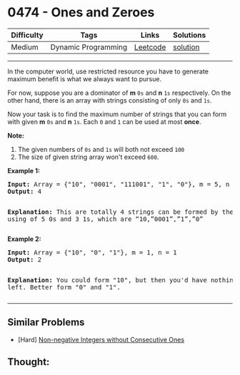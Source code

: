 # 0474 - Ones and Zeroes

Difficulty  | Tags | Links | Solutions
----------- | ---- | ----- | -----
Medium | Dynamic Programming | [Leetcode](https://leetcode.com/problems/ones-and-zeroes) | [solution](https://leetcode.com/problems/ones-and-zeroes/solution/)


-----------

<p>In the computer world, use restricted resource you have to generate maximum benefit is what we always want to pursue.</p>
<p>For now, suppose you are a dominator of <b>m</b> <code>0s</code> and <b>n</b> <code>1s</code> respectively. On the other hand, there is an array with strings consisting of only <code>0s</code> and <code>1s</code>.</p>

<p>
Now your task is to find the maximum number of strings that you can form with given <b>m</b> <code>0s</code> and <b>n</b> <code>1s</code>. Each <code>0</code> and <code>1</code> can be used at most <b>once</b>.
</p>


<p><b>Note:</b><br>
<ol>
<li>The given numbers of <code>0s</code> and <code>1s</code> will both not exceed <code>100</code></li>
<li>The size of given string array won't exceed <code>600</code>.</li>
</ol>
</p>

<p><b>Example 1:</b><br />
<pre>
<b>Input:</b> Array = {"10", "0001", "111001", "1", "0"}, m = 5, n = 3
<b>Output:</b> 4

<b>Explanation:</b> This are totally 4 strings can be formed by the using of 5 0s and 3 1s, which are “10,”0001”,”1”,”0”
</pre>
</p>

<p><b>Example 2:</b><br />
<pre>
<b>Input:</b> Array = {"10", "0", "1"}, m = 1, n = 1
<b>Output:</b> 2

<b>Explanation:</b> You could form "10", but then you'd have nothing left. Better form "0" and "1".
</pre>
</p>

-----------


## Similar Problems

- [Hard] [Non-negative Integers without Consecutive Ones](non-negative-integers-without-consecutive-ones)




## Thought:
